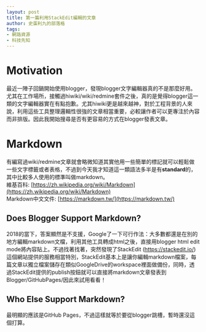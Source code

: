 ```yaml
---
layout: post
title: 第一篇利用StackEdit編輯的文章
author: 史蛋利九的部落格
tags: 
- 網路資源
- 科技先知
---
```


# Motivation

最近一陣子回鍋開始使用blogger，發現blogger文字編輯器真的不是那麼好用。尤其在工作場所，接觸過hiwiki/wiki/redmine套件之後，真的是覺得blogger這一類的文字編輯器實在有點抱歉。尤其hiwiki更是越來越神，對於工程背景的人來說，利用這些工具整理邏輯性很強的文章相當重要，必較讓作者可以更專注於內容而非排版。因此我開始搜尋是否有更容易的方式在blogger發表文章。

# Markdown

有編寫過wiki/redmine文章就會略微知道其實他用一些簡單的標記就可以輕鬆做一些文字標籤或者表格，不過到今天我才知道這一類語法多半是有**standard**的，其中比較多人使用的標準叫做markdown。  
維基百科: [https://zh.wikipedia.org/wiki/Markdown](https://zh.wikipedia.org/wiki/Markdown)  
Markdown中文文件: [https://markdown.tw/](https://markdown.tw/)

## Does Blogger Support Markdown?

2018的當下，答案顯然是不支援，Google了一下可行作法：大多數都還是在別的地方編輯markdown文檔，利用其他工具轉成html之後，直接用blogger html edit mode將內容貼上。不過找著找著，突然發現了StackEdit (https://stackedit.io/) 這個網站提供的服務相當特別，StackEdit基本上是讓你編輯markdown檔案，每篇文章以獨立檔案儲存在類似GoogleDrive的workspace裡面做備份，同時，透過StackEdit提供的publish按鈕就可以直接將markdown文章發表到Blogger/GitHubPages/因此來試用看看！

## Who Else Support Markdown?

最明顯的應該是GitHub Pages，不過這樣就等於要從blogger跳槽，暫時還沒這個打算。
